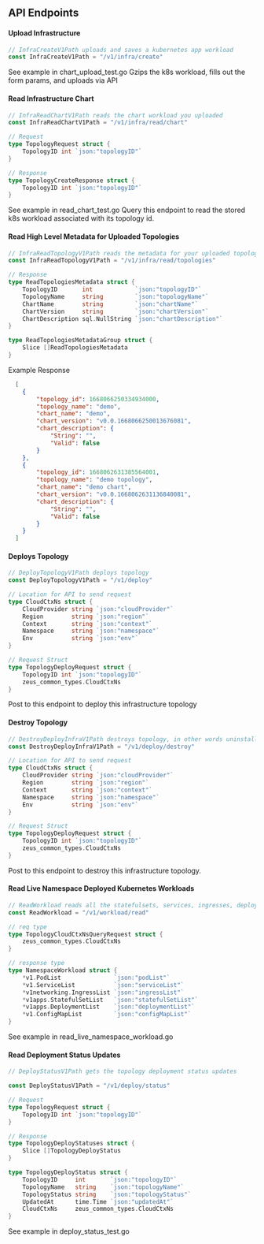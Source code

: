 ## API Endpoints

#### Upload Infrastructure

```go
// InfraCreateV1Path uploads and saves a kubernetes app workload
const InfraCreateV1Path = "/v1/infra/create"
```

See example in chart_upload_test.go
Gzips the k8s workload, fills out the form params, and uploads via API

#### Read Infrastructure Chart

```go
// InfraReadChartV1Path reads the chart workload you uploaded
const InfraReadChartV1Path = "/v1/infra/read/chart"

// Request 
type TopologyRequest struct {
    TopologyID int `json:"topologyID"`
}

// Response 
type TopologyCreateResponse struct {
    TopologyID int `json:"topologyID"`
}

```

See example in read_chart_test.go
Query this endpoint to read the stored k8s workload associated with its topology id.

#### Read High Level Metadata for Uploaded Topologies
```go
// InfraReadTopologyV1Path reads the metadata for your uploaded topologies
const InfraReadTopologyV1Path = "/v1/infra/read/topologies"

// Response
type ReadTopologiesMetadata struct {
    TopologyID       int            `json:"topologyID"`
    TopologyName     string         `json:"topologyName"`
    ChartName        string         `json:"chartName"`
    ChartVersion     string         `json:"chartVersion"`
    ChartDescription sql.NullString `json:"chartDescription"`
}

type ReadTopologiesMetadataGroup struct {
    Slice []ReadTopologiesMetadata
}
```

Example Response
```json
  [
    {
        "topology_id": 1668066250334934000,
        "topology_name": "demo",
        "chart_name": "demo",
        "chart_version": "v0.0.1668066250013676081",
        "chart_description": {
            "String": "",
            "Valid": false
        }
    },
    {
        "topology_id": 1668062631385564001,
        "topology_name": "demo topology",
        "chart_name": "demo chart",
        "chart_version": "v0.0.1668062631136840081",
        "chart_description": {
            "String": "",
            "Valid": false
        }
    }
  ]
```

#### Deploys Topology

```go
// DeployTopologyV1Path deploys topology
const DeployTopologyV1Path = "/v1/deploy"

// Location for API to send request
type CloudCtxNs struct {
    CloudProvider string `json:"cloudProvider"`
    Region        string `json:"region"`
    Context       string `json:"context"`
    Namespace     string `json:"namespace"`
    Env           string `json:"env"`
}

// Request Struct
type TopologyDeployRequest struct {
    TopologyID int `json:"topologyID"`
    zeus_common_types.CloudCtxNs
}
```
Post to this endpoint to deploy this infrastructure topology

#### Destroy Topology

```go
// DestroyDeployInfraV1Path destroys topology, in other words uninstalls the app
const DestroyDeployInfraV1Path = "/v1/deploy/destroy"

// Location for API to send request
type CloudCtxNs struct {
    CloudProvider string `json:"cloudProvider"`
    Region        string `json:"region"`
    Context       string `json:"context"`
    Namespace     string `json:"namespace"`
    Env           string `json:"env"`
}

// Request Struct
type TopologyDeployRequest struct {
    TopologyID int `json:"topologyID"`
    zeus_common_types.CloudCtxNs
}
```
Post to this endpoint to destroy this infrastructure topology.

#### Read Live Namespace Deployed Kubernetes Workloads
```go
// ReadWorkload reads all the statefulsets, services, ingresses, deployments, configmaps, and pods in a namespace.
const ReadWorkload = "/v1/workload/read"

// req type
type TopologyCloudCtxNsQueryRequest struct {
    zeus_common_types.CloudCtxNs
}

// response type
type NamespaceWorkload struct {
    *v1.PodList               `json:"podList"`
    *v1.ServiceList           `json:"serviceList"`
    *v1networking.IngressList `json:"ingressList"`
    *v1apps.StatefulSetList   `json:"statefulSetList"`
    *v1apps.DeploymentList    `json:"deploymentList"`
    *v1.ConfigMapList         `json:"configMapList"`
}
```
See example in read_live_namespace_workload.go

#### Read Deployment Status Updates
```go
// DeployStatusV1Path gets the topology deployment status updates

const DeployStatusV1Path = "/v1/deploy/status"

// Request
type TopologyRequest struct {
    TopologyID int `json:"topologyID"`
}

// Response
type TopologyDeployStatuses struct {
    Slice []TopologyDeployStatus
}

type TopologyDeployStatus struct {
    TopologyID     int       `json:"topologyID"`
    TopologyName   string    `json:"topologyName"`
    TopologyStatus string    `json:"topologyStatus"`
    UpdatedAt      time.Time `json:"updatedAt"`
    CloudCtxNs     zeus_common_types.CloudCtxNs
}
```
See example in deploy_status_test.go



